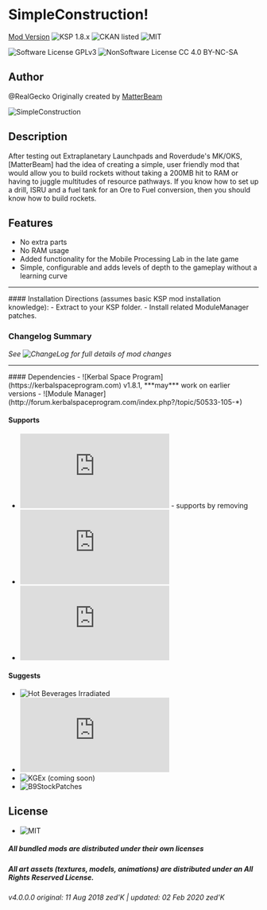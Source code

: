 <!-- Readme.md v1.2.0.0
SimpleConstruction
created: 17 Jul 18
updated: 03 Feb 2020 -->

<!-- Download on SpaceDock here or Github here.
Also available on CKAN. -->

# SimpleConstruction!
[Mod Version](https://img.shields.io/github/v/release/zer0Kerbal/ODFCr?include_prereleases) 
![KSP 1.8.x](https://img.shields.io/badge/KSP%20version-1.8.x-66ccff.svg?style=flat-square) 
![CKAN listed](https://img.shields.io/badge/CKAN-Indexed-brightgreen.svg) ![MIT](https://img.shields.io/badge/license-MIT-success "MIT") 

![Software License GPLv3](https://img.shields.io/badge/SoftwareLicense-GPLv3-red) 
![NonSoftware License CC 4.0 BY-NC-SA](https://img.shields.io/badge/NonSoftwareLicense-CC--4.0--BY--SA-lightgrey)

## Author
@RealGecko
Originally created by [MatterBeam](http://forum.kerbalspaceprogram.com/index.php?/profile/133334-matterbeam/)

![SimpleConstruction](https://spacedock.info/content/matterbeam_328/SimpleConstruction/SimpleConstruction-1455675320.902058.jpg "SimpleConstruction")

## Description
After testing out Extraplanetary Launchpads and Roverdude's MK/OKS, [MatterBeam] had the idea of creating a simple, user friendly mod that would allow you to build rockets without taking a 200MB hit to RAM or having to juggle multitudes of resource pathways. If you know how to set up a drill, ISRU and a fuel tank for an Ore to Fuel conversion, then you should know how to build rockets.

## Features
- No extra parts
- No RAM usage
- Added functionality for the Mobile Processing Lab in the late game
- Simple, configurable and adds levels of depth to the gameplay without a learning curve

<hr>
#### Installation Directions (assumes basic KSP mod installation knowledge):
- Extract to your KSP folder.
- Install related ModuleManager patches.

### Changelog Summary
*See ![ChangeLog](https://github.com/zer0Kerbal/SimpleConstruction/blob/master/changelog.cfg) for full details of mod changes*
<hr>
 #### Dependencies
 - ![Kerbal Space Program](https://kerbalspaceprogram.com) v1.8.1, ***may*** work on earlier versions
 - ![Module Manager](http://forum.kerbalspaceprogram.com/index.php?/topic/50533-105-*)
 
 #### Supports
 - ![AllYAll](http://forum.kerbalspaceprogram.com/index.php?/topic/155858-ksp-122-all) - supports by removing
 - ![Community Resource Pack](https://forum.kerbalspaceprogram.com/index.php?/topic/166314-131-*)
 - ![Kerbal Change Log](https://forum.kerbalspaceprogram.com/index.php?/topic/179207-*)

 #### Suggests
 - ![Hot Beverages Irradiated](https://github.com/zer0Kerbal/HotBeverageIrradiated)
 - ![Mining Expansion](http://forum.kerbalspaceprogram.com/index.php?/topic/130325-105-*)
 - ![KGEx (coming soon)]()
 - ![B9StockPatches]()
 
## License
- ![MIT](https://img.shields.io/badge/license-MIT-success "MIT")

##### All bundled mods are distributed under their own licenses
##### All art assets (textures, models, animations) are distributed under an All Rights Reserved License.

###### v4.0.0.0 original: 11 Aug 2018 zed'K | updated: 02 Feb 2020 zed'K

<!--
CC BY-NC-SA-4.0
zer0Kerbal-->
